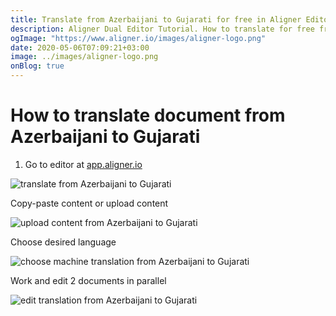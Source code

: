 ```yaml
---
title: Translate from Azerbaijani to Gujarati for free in Aligner Editor
description: Aligner Dual Editor Tutorial. How to translate for free from Azerbaijani to Gujarati. Aligner is multilingual document management platform. 
ogImage: "https://www.aligner.io/images/aligner-logo.png"
date: 2020-05-06T07:09:21+03:00
image: ../images/aligner-logo.png
onBlog: true
---
```


# How to translate document from Azerbaijani to Gujarati

1. Go to editor at [app.aligner.io](https://app.aligner.io "Aligner App web page")

![translate from Azerbaijani to Gujarati](../aligner-blank-editor.png "translate from Azerbaijani to Gujarati")

Copy-paste content or upload content

![upload content from Azerbaijani to Gujarati](../aligner-uploaded-document.png "upload content from Azerbaijani to Gujarati")

Choose desired language

![choose machine translation from Azerbaijani to Gujarati](../aligner-language-dropdown.png "choose machine translation from Azerbaijani to Gujarati")

Work and edit 2 documents in parallel

![edit translation from Azerbaijani to Gujarati](../aligner-double-sitded-editor.png "edit translation from Azerbaijani to Gujarati")

